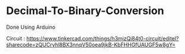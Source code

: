 # Decimal-To-Binary-Conversion
Done Using Arduino

Circuit : https://www.tinkercad.com/things/h3mjzQi84t0-circuit/editel?sharecode=zQUCryhl8BX3nnqV50oea9jkB-KbFHHGfUAUGF5w8gY=
